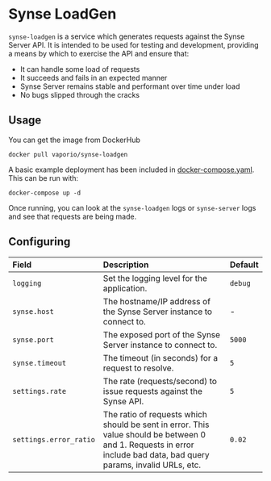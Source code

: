 # Synse LoadGen

`synse-loadgen` is a service which generates requests against the Synse Server API.
It is intended to be used for testing and development, providing a means by which to
exercise the API and ensure that:
- It can handle some load of requests
- It succeeds and fails in an expected manner
- Synse Server remains stable and performant over time under load
- No bugs slipped through the cracks

## Usage

You can get the image from DockerHub

```
docker pull vaporio/synse-loadgen
```

A basic example deployment has been included in [docker-compose.yaml](docker-compose.yaml).
This can be run with:

```
docker-compose up -d
```

Once running, you can look at the `synse-loadgen` logs or `synse-server` logs and see
that requests are being made.

## Configuring

| Field | Description | Default |
| :---- | :---------- | ------- |
| `logging` | Set the logging level for the application. | `debug` |
| `synse.host` | The hostname/IP address of the Synse Server instance to connect to. | - |
| `synse.port` | The exposed port of the Synse Server instance to connect to. | `5000` |
| `synse.timeout` | The timeout (in seconds) for a request to resolve. | `5` |
| `settings.rate` | The rate (requests/second) to issue requests against the Synse API. | `5` |
| `settings.error_ratio` | The ratio of requests which should be sent in error. This value should be between 0 and 1. Requests in error include bad data, bad query params, invalid URLs, etc. | `0.02` |

